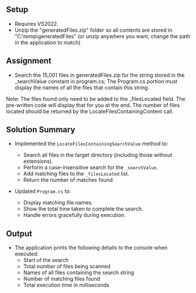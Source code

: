 ## Setup

- Requires VS2022.
- Unzip the "generatedFiles.zip" folder so all contents are stored in "C:\temp\generatedFiles" (or unzip anywhere you want, change the path in the application to match)
  
## Assignment

- Search the 15,001 files in generatedFiles.zip for the string stored in the _searchValue constant in program.cs; The Program.cs portion must display the names of all the files that contain this string.

Note: The files found only need to be added to the _filesLocated field. The pre-written code will display that for you at the end. The number of files located should be returned by the LocateFilesContainingContent call.

## Solution Summary

- Implemented the `LocateFilesContainingSearchValue` method to:
  - Search all files in the target directory (including those without extensions).
  - Perform a case-insensitive search for the `_searchValue`.
  - Add matching files to the `_filesLocated` list.
  - Return the number of matches found.

- Updated `Program.cs` to:
  - Display matching file names.
  - Show the total time taken to complete the search.
  - Handle errors gracefully during execution.

## Output

- The application prints the following details to the console when executed:
  - Start of the search
  - Total number of files being scanned
  - Names of all files containing the search string
  - Number of matching files found
  - Total execution time in milliseconds

